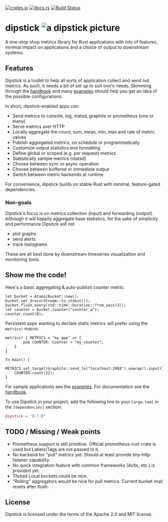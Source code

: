 [![crates.io](https://img.shields.io/crates/v/dipstick.svg)](https://crates.io/crates/dipstick)
[![docs.rs](https://docs.rs/dipstick/badge.svg)](https://docs.rs/dipstick)
[![Build Status](https://travis-ci.org/fralalonde/dipstick.svg?branch=master)](https://travis-ci.org/fralalonde/dipstick)

# dipstick ![a dipstick picture](https://raw.githubusercontent.com/fralalonde/dipstick/master/assets/dipstick_single_ok_horiz_transparent_small.png)

A one-stop shop metrics library for Rust applications with lots of features,  
minimal impact on applications and a choice of output to downstream systems.

## Features

Dipstick is a toolkit to help all sorts of application collect and send out metrics.
As such, it needs a bit of set up to suit one's needs.
Skimming through the [handbook](https://github.com/fralalonde/dipstick/tree/master/HANDBOOK.md)
and many [examples](https://github.com/fralalonde/dipstick/tree/master/examples)
should help you get an idea of the possible configurations.

In short, dipstick-enabled apps _can_:

  - Send metrics to console, log, statsd, graphite or prometheus (one or many)
  - Serve metrics over HTTP
  - Locally aggregate the count, sum, mean, min, max and rate of metric values
  - Publish aggregated metrics, on schedule or programmatically
  - Customize output statistics and formatting
  - Define global or scoped (e.g. per request) metrics
  - Statistically sample metrics (statsd)
  - Choose between sync or async operation
  - Choose between buffered or immediate output
  - Switch between metric backends at runtime

For convenience, dipstick builds on stable Rust with minimal, feature-gated dependencies.

### Non-goals

Dipstick's focus is on metrics collection (input) and forwarding (output).
Although it will happily aggregate base statistics, for the sake of simplicity and performance Dipstick will not
- plot graphs
- send alerts
- track histograms

These are all best done by downstream timeseries visualization and monitoring tools.

## Show me the code!

Here's a basic aggregating & auto-publish counter metric:

```$rust,skt-run
let bucket = AtomicBucket::new();
bucket.set_drain(Stream::to_stdout());
bucket.flush_every(std::time::Duration::from_secs(3));
let counter = bucket.counter("counter_a");
counter.count(8);
```

Persistent apps wanting to declare static metrics will prefer using the `metrics!` macro:

```$rust,skt-run
metrics! { METRICS = "my_app" => {
        pub COUNTER: Counter = "my_counter";
    }
}

fn main() {
    METRICS.set_target(Graphite::send_to("localhost:2003").unwrap().input());
    COUNTER.count(32);
}
```

For sample applications see the [examples](https://github.com/fralalonde/dipstick/tree/master/examples).
For documentation see the [handbook](https://github.com/fralalonde/dipstick/tree/master/HANDBOOK.md).

To use Dipstick in your project, add the following line to your `Cargo.toml`
in the `[dependencies]` section:

```toml
dipstick = "0.7.0"
```

## TODO / Missing / Weak points

- Prometheus support is still primitive. Official prometheus-rust crate is used but Labels/Tags are not passed to it.  
- No backend for "pull" metrics yet. Should at least provide tiny-http listener capability.  
- No quick integration feature with common frameworks (Actix, etc.) is provided yet.
- Thread Local buckets could be nice.
- "Rolling" aggregators would be nice for pull metrics. Current bucket impl resets after flush.   

## License

Dipstick is licensed under the terms of the Apache 2.0 and MIT license.
